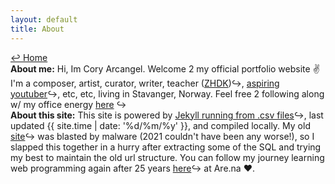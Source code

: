 ```yaml
---
layout: default
title: About
---
```

<a href="../">↩ Home</a>  
<b>About me:</b> Hi, Im Cory Arcangel. Welcome 2 my official portfolio website ✌️ I'm a composer, artist, curator, writer, teacher ([ZHDK](https://www.zhdk.ch))↪, [aspiring youtuber](https://www.youtube.com/user/coryarcangel)↪, etc, etc, living in Stavanger, Norway. Feel free 2 following along w/ my office energy [here](https://www.are.na/cory-arcangel/what-exactly-does-a-contemporary-artist-do-all-day) ↪  
<b>About this site:</b> This site is powered by [Jekyll running from .csv files](https://github.com/coryarcangel/coryarcangel.com-2021)↪, last updated {{ site.time | date: '%d/%m/%y' }}, and compiled locally. My old [site](https://conifer.rhizome.org/cory_arcangel/coryarcangelcom/20211205113448/https://coryarcangel.com/)↪ was blasted by malware (2021 couldn't have been any worse!), so I slapped this together in a hurry after extracting some of the SQL and trying my best to maintain the old url structure. You can follow my journey learning web programming again after 25 years [here](https://www.are.na/cory-arcangel/web-programming-vbyqgtju2y4)↪ at Are.na ❤️. 

